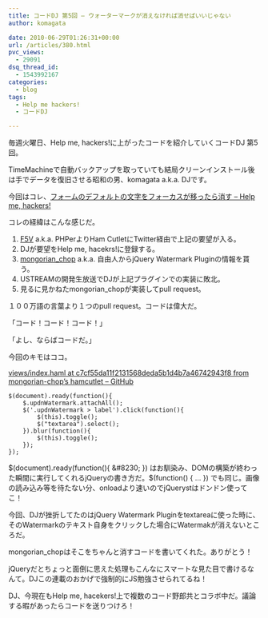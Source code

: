 ```yaml
---
title: コードDJ 第5回 – ウォーターマークが消えなければ消せばいいじゃない
author: komagata

date: 2010-06-29T01:26:31+00:00
url: /articles/380.html
pvc_views:
  - 29091
dsq_thread_id:
  - 1543992167
categories:
  - blog
tags:
  - Help me hackers!
  - コードDJ

---
```

毎週火曜日、Help me, hackers!に上がったコードを紹介していくコードDJ 第5回。

TimeMachineで自動バックアップを取っていても結局クリーンインストール後は手でデータを復旧させる昭和の男、komagata a.k.a. DJです。

今回はコレ、[フォームのデフォルトの文字をフォーカスが移ったら消す &#8211; Help me, hackers!][1]

コレの経緯はこんな感じだ。

  1. [F5V][2] a.k.a. PHPerよりHam CutletにTwitter経由で上記の要望が入る。
  2. DJが要望をHelp me, hacekrs!に登録する。
  3. [mongorian_chop][3] a.k.a. 自由人からjQuery Watermark Pluginの情報を貰う。
  4. USTREAMの開発生放送でDJが上記プラグインでの実装に敗北。
  5. 見るに見かねたmongorian_chopが実装してpull request。

１００万語の言葉より１つのpull request。コードは偉大だ。

「コード！コード！コード！」

「よし、ならばコードだ。」

今回のキモはココ。

[views/index.haml at c7cf55da11f2131568deda5b1d4b7a46742943f8 from mongorian-chop&#8217;s hamcutlet &#8211; GitHub][4]

<pre lang="javascript"><code>$(document).ready(function(){
    $.updnWatermark.attachAll();
    $('.updnWatermark > label').click(function(){
        $(this).toggle();
        $("textarea").select();
    }).blur(function(){
        $(this).toggle();
    }); 
});</code></pre>

$(document).ready(function(){ &#8230; }) はお馴染み、DOMの構築が終わった瞬間に実行してくれるjQueryの書き方だ。$(function() { &#8230; }) でも同じ。画像の読み込み等を待たない分、onloadより速いのでjQuerystはドンドン使ってこ！

今回、DJが挫折してたのはjQuery Watermark Pluginをtextareaに使った時に、そのWatermarkのテキスト自身をクリックした場合にWatermakが消えないところだ。

mongorian_chopはそこをちゃんと消すコードを書いてくれた。ありがとう！

jQueryだとちょっと面倒に思えた処理もこんなにスマートな見た目で書けるなんて。DJこの連載のおかげで強制的にJS勉強させられてるね！

DJ、今現在もHelp me, hacekers!上で複数のコード野郎共とコラボ中だ。議論する暇があったらコードを送りつけろ！

 [1]: http://help-me-hackers.com/tasks/94
 [2]: http://help-me-hackers.com/F5V
 [3]: http://help-me-hackers.com/mongorian_chop
 [4]: http://github.com/mongorian-chop/hamcutlet/blob/c7cf55da11f2131568deda5b1d4b7a46742943f8/views/index.haml#L39-48